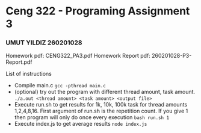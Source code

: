 # Ceng 322 - Programing Assignment 3
### UMUT YILDIZ 260201028

Homework pdf: CENG322_PA3.pdf
Homework Report pdf: 260201028-P3-Report.pdf

List of instructions
* Compile main.c `gcc -pthread main.c`
* (optional) try out the program with different thread amount, task amount. `./a.out <thread amount> <task amount> <output file>`
* Execute run.sh to get results for 1k, 10k, 100k task for thread amounts 1,2,4,8,16. First argument of run.sh is the repetition count. If you give 1 then program will only do once every execution `bash run.sh 1`
* Execute index.js to get average results `node index.js`